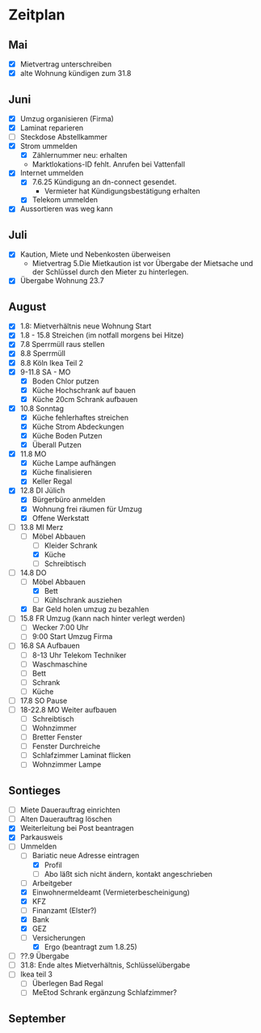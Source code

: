 # Zeitplan

## Mai

- [x] Mietvertrag unterschreiben
- [x] alte Wohnung kündigen zum 31.8

## Juni

- [x] Umzug organisieren (Firma)
- [x] Laminat reparieren
- [ ] Steckdose Abstellkammer
- [x] Strom ummelden
  - [x] Zählernummer neu: erhalten
  - Marktlokations-ID fehlt. Anrufen bei Vattenfall
- [x] Internet ummelden
  - [x] 7.6.25 Kündigung an dn-connect gesendet.
    - Vermieter hat Kündigungsbestätigung erhalten
  - [x] Telekom ummelden
- [x] Aussortieren was weg kann

## Juli

- [x] Kaution, Miete und Nebenkosten überweisen
  - Mietvertrag 5.Die Mietkaution ist vor Übergabe der Mietsache und der Schlüssel durch den Mieter zu hinterlegen.
- [x] Übergabe Wohnung 23.7

## August

- [x] 1.8: Mietverhältnis neue Wohnung Start
- [x] 1.8 - 15.8 Streichen (im notfall morgens bei Hitze)
- [x] 7.8 Sperrmüll raus stellen
- [x] 8.8 Sperrmüll
- [x] 8.8 Köln Ikea Teil 2
- [x] 9-11.8 SA - MO
  - [x] Boden Chlor putzen
  - [x] Küche Hochschrank auf bauen
  - [x] Küche 20cm Schrank aufbauen
- [x] 10.8 Sonntag
  - [x] Küche fehlerhaftes streichen
  - [x] Küche Strom Abdeckungen
  - [x] Küche Boden Putzen
  - [x] Überall Putzen
- [x] 11.8 MO
  - [x] Küche Lampe aufhängen
  - [x] Küche finalisieren
  - [x] Keller Regal
- [x] 12.8 DI Jülich
  - [x] Bürgerbüro anmelden
  - [x] Wohnung frei räumen für Umzug
  - [x] Offene Werkstatt
- [ ] 13.8 MI Merz
  - [ ] Möbel Abbauen
    - [ ] Kleider Schrank
    - [x] Küche
    - [ ] Schreibtisch
- [ ] 14.8 DO
  - [ ] Möbel Abbauen
    - [x] Bett
    - [ ] Kühlschrank ausziehen
  - [x] Bar Geld holen umzug zu bezahlen
- [ ] 15.8 FR Umzug (kann nach hinter verlegt werden)
  - [ ] Wecker 7:00 Uhr
  - [ ] 9:00 Start Umzug Firma
- [ ] 16.8 SA Aufbauen
  - [ ] 8-13 Uhr Telekom Techniker
  - [ ] Waschmaschine
  - [ ] Bett
  - [ ] Schrank
  - [ ] Küche
- [ ] 17.8 SO Pause
- [ ] 18-22.8 MO Weiter aufbauen
  - [ ] Schreibtisch
  - [ ] Wohnzimmer
  - [ ] Bretter Fenster
  - [ ] Fenster Durchreiche
  - [ ] Schlafzimmer Laminat flicken
  - [ ] Wohnzimmer Lampe

## Sontieges

- [ ] Miete Dauerauftrag einrichten
- [ ] Alten Dauerauftrag löschen
- [x] Weiterleitung bei Post beantragen
- [x] Parkausweis
- [ ] Ummelden
  - [ ] Bariatic neue Adresse eintragen
    - [x] Profil
    - [ ] Abo läßt sich nicht ändern, kontakt angeschrieben
  - [ ] Arbeitgeber
  - [x] Einwohnermeldeamt (Vermieterbescheinigung)
  - [x] KFZ
  - [ ] Finanzamt (Elster?)
  - [x] Bank
  - [x] GEZ
  - [ ] Versicherungen
    - [x] Ergo (beantragt zum 1.8.25)
- [ ] ??.9 Übergabe
- [ ] 31.8: Ende altes Mietverhältnis, Schlüsselübergabe
- [ ] Ikea teil 3
  - [ ] Überlegen Bad Regal
  - [ ] MeEtod Schrank ergänzung Schlafzimmer?

## September
